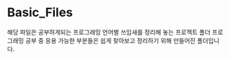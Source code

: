 # Basic_Files
해당 파일은 공부하게되는 프로그래밍 언어별 쓰임새를 정리해 놓는 프로젝트 폴더
프로그래밍 공부 중 응용 가능한 부분들은 쉽게 찾아보고 정리하기 위해 만들어진 폴더입니다.
